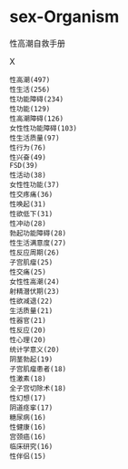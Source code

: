 # sex-Organism
性高潮自救手册


X

    性高潮(497)
    性生活(256)
    性功能障碍(234)
    性功能(129)
    性高潮障碍(126)
    女性性功能障碍(103)
    性生活质量(97)
    性行为(76)
    性兴奋(49)
    FSD(39)
    性活动(38)
    女性性功能(37)
    性交疼痛(36)
    性唤起(31)
    性欲低下(31)
    性冲动(28)
    勃起功能障碍(28)
    性生活满意度(27)
    性反应周期(26)
    子宫肌瘤(25)
    性交痛(25)
    女性性高潮(24)
    射精潜伏期(23)
    性欲减退(22)
    生活质量(21)
    性器官(21)
    性反应(20)
    性心理(20)
    统计学意义(20)
    阴茎勃起(19)
    子宫肌瘤患者(18)
    性激素(18)
    全子宫切除术(18)
    性幻想(17)
    阴道痉挛(17)
    糖尿病(16)
    性健康(16)
    宫颈癌(16)
    临床研究(16)
    性伴侣(15)
